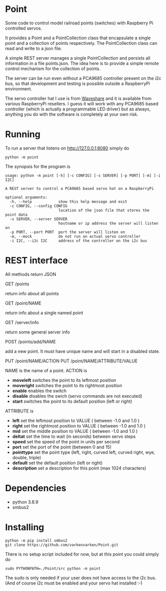 # Point
Some code to control model railroad points (switches) with Raspberry Pi controlled servos.

It provides a Point and a PointCollection class that encapsulate a single point and a collection of points respectively. The PointCollection class can read and write to a json file.

A simple REST server manages a single PointCollection and persists all information in a file points.json. The idea here is to provide a simple remote control mechanism for the collection of points.

The server can be run even without a PCA9685 controller present on the i2c bus, so that development and testing is possible outside a RaspberryPi environment.

The servo controller hat I use is from [Waveshare](https://www.waveshare.com/wiki/Servo_Driver_HAT) and it is available from various RaspberryPi resellers. I guess it will work with any PCA9685 based controller (which is actually a programmable LED driver) but as always, anything you do with the software is completely at your own risk. 

# Running

To run a server that listens on http://127.0.0.1:8080 simply do

```
python -m point
```

The synopsis for the program is

```
usage: python -m point [-h] [-c CONFIG] [-s SERVER] [-p PORT] [-m] [-i I2C]

A REST server to control a PCA9685 based servo hat on a RaspberryPi

optional arguments:
  -h, --help            show this help message and exit
  -c CONFIG, --config CONFIG
                        location of the json file that stores the point data
  -s SERVER, --server SERVER
                        hostname or ip address the server will listen on
  -p PORT, --port PORT  port the server will listen on
  -m, --mock            do not run an actual servo controller
  -i I2C, --i2c I2C     address of the controller on the i2c bus
```


# REST interface

All methods return JSON

GET /points

return info about all points

GET /point/NAME

return info about a single named point

GET /server/info

return some general server info

POST /points/add/NAME

add a new point. It must have unique name and will start in a disabled state.

PUT /point/NAME/ACTION
PUT /point/NAME/ATTRIBUTE/VALUE

NAME is the name of a point.
ACTION is

- **moveleft**    switches the point to its leftmost position
- **moveright**   switches the point to its rightmost position
- **enable**      enables the switch
- **disable**     disables the swich (servo commands are not executed)
- **start**       switches the point to its default position (left or right)

ATTRIBUTE is

- **left**        set the leftmost position to VALUE ( between -1.0 and 1.0 )       
- **right**       set the rightmost position to VALUE ( between -1.0 and 1.0 )       
- **mid**         set the middle position to VALUE ( between -1.0 and 1.0 )       
- **deltat**      set the time to wait (in seconds) between servo steps
- **speed**       set the speed of the point in units per second
- **port**        set the port of the point (between 0 and 15)
- **pointtype**   set the point type (left, right, curved left, curved right, wye, double, triple)
- **default**     set the default position (left or right)
- **description** set a description for this point (max 1024 characters)

# Dependencies
- python 3.8.9
- smbus2

# Installing

```
python -m pip install smbus2
git clone https://github.com/varkenvarken/Point.git
```

There is no setup script included for now, but at this point you could simply do

```
sudo PYTHONPATH=./Point/src python -m point
```

The sudo is only needed if your user does not have access to the i2c bus.
(And of course i2c must be enabled and your servo hat installed :-)


